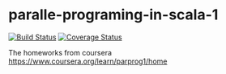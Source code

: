 # paralle-programing-in-scala-1

[![Build Status](https://travis-ci.org/SanCoder-Q/paralle-programing-in-scala-1.svg?branch=master)](https://travis-ci.org/SanCoder-Q/paralle-programing-in-scala-1)
[![Coverage Status](https://img.shields.io/codecov/c/gh/SanCoder-Q/paralle-programing-in-scala-1/master.svg)](https://codecov.io/gh/SanCoder-Q/paralle-programing-in-scala-1)

The homeworks from coursera https://www.coursera.org/learn/parprog1/home

